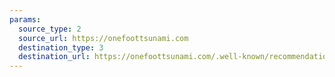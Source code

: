 ```yaml
---
params:
  source_type: 2
  source_url: https://onefoottsunami.com
  destination_type: 3
  destination_url: https://onefoottsunami.com/.well-known/recommendations.opml
---
```

